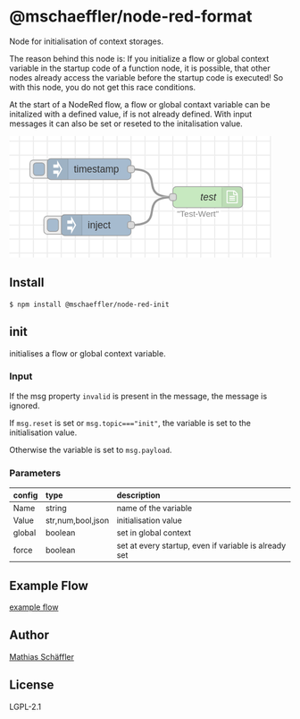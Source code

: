# @mschaeffler/node-red-format

Node for initialisation of context storages.

The reason behind this node is: If you initialize a flow or global context variable in the startup code of a function node, 
it is possible, that other nodes already access the variable before the startup code is executed!
So with this node, you do not get this race conditions.

At the start of a NodeRed flow, a flow or global contaxt variable can be initalized with a defined value, if is not already defined.
With input messages it can also be set or reseted to the initalisation value.

![image of nodes](https://github.com/m-schaeffler/node-red-my-nodes/raw/main/node-red-init/examples/init.png)

## Install

```
$ npm install @mschaeffler/node-red-init
```

## init

initialises a flow or global context variable.

### Input

If the msg property `invalid` is present in the message, the message is ignored.

If `msg.reset` is set or `msg.topic==="init"`, the variable is set to the initialisation value.

Otherwise the variable is set to `msg.payload`.

### Parameters

|config| type   | description                       |
|:-----|:-------|:----------------------------------|
|Name  | string | name of the variable              |
|Value | str,num,bool,json | initialisation value   |
|global|boolean | set in global context             |
|force |boolean | set at every startup, even if variable is already set|

## Example Flow

[example flow](https://github.com/m-schaeffler/node-red-my-nodes/raw/main/node-red-init/examples/init.json)

## Author

[Mathias Schäffler](https://github.com/m-schaeffler)

## License

LGPL-2.1
